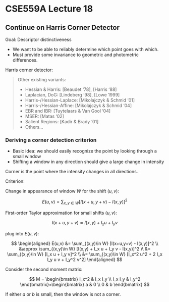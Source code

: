 # CSE559A Lecture 18

## Continue on Harris Corner Detector

Goal: Descriptor distinctiveness

- We want to be able to reliably determine which point goes with which.
- Must provide some invariance to geometric and photometric differences.

Harris corner detector:

> Other existing variants:
> - Hessian & Harris: [Beaudet ‘78], [Harris ‘88]
> - Laplacian, DoG: [Lindeberg ‘98], [Lowe 1999]
> - Harris-/Hessian-Laplace: [Mikolajczyk & Schmid ‘01]
> - Harris-/Hessian-Affine: [Mikolajczyk & Schmid ‘04]
> - EBR and IBR: [Tuytelaars & Van Gool ‘04]
> - MSER: [Matas ‘02]
> - Salient Regions: [Kadir & Brady ‘01]
> - Others…

### Deriving a corner detection criterion

- Basic idea: we should easily recognize the point by looking through a small window
- Shifting a window in any direction should give a large change in intensity

Corner is the point where the intensity changes in all directions.

Criterion:

Change in appearance of window $W$ for the shift $(u,v)$:

$$
E(u,v) = \sum_{x,y\in W} [I(x+u,y+v) - I(x,y)]^2
$$

First-order Taylor approximation for small shifts $(u,v)$:

$$
I(x+u,y+v) \approx I(x,y) + I_x u + I_y v
$$

plug into $E(u,v)$:

$$
\begin{aligned}
E(u,v) &= \sum_{(x,y)\in W} [I(x+u,y+v) - I(x,y)]^2 \\
&\approx \sum_{(x,y)\in W} [I(x,y) + I_x u + I_y v - I(x,y)]^2 \\
&= \sum_{(x,y)\in W} [I_x u + I_y v]^2 \\
&= \sum_{(x,y)\in W} [I_x^2 u^2 + 2 I_x I_y u v + I_y^2 v^2]
\end{aligned}
$$

Consider the second moment matrix:

$$
M = \begin{bmatrix}
I_x^2 & I_x I_y \\
I_x I_y & I_y^2
\end{bmatrix}=\begin{bmatrix}
a & 0 \\
0 & b
\end{bmatrix}
$$

If either $a$ or $b$ is small, then the window is not a corner.


